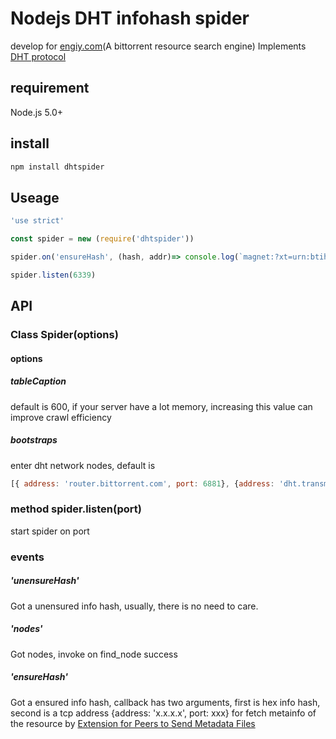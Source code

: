 # Nodejs DHT infohash spider

develop for [engiy.com](http://engiy.com)(A bittorrent resource search engine)
Implements [DHT protocol](http://www.bittorrent.org/beps/bep_0005.html)

## requirement
Node.js 5.0+


## install
```javascript
npm install dhtspider
```


## Useage
```javascript
'use strict'

const spider = new (require('dhtspider'))

spider.on('ensureHash', (hash, addr)=> console.log(`magnet:?xt=urn:btih:${hash}`))

spider.listen(6339)
```

## API
### Class Spider(options)
#### options
##### tableCaption
default is 600, if your server have a lot memory, increasing this value can improve crawl efficiency
##### bootstraps
enter dht network nodes, default is
```javascript
[{ address: 'router.bittorrent.com', port: 6881}, {address: 'dht.transmissionbt.com',port: 6881}]
```

### method spider.listen(port)
start spider on port 

### events
##### 'unensureHash'
Got a unensured info hash, usually, there is no need to care.
##### 'nodes'
Got nodes, invoke on find_node success
##### 'ensureHash'
Got a ensured info hash, callback has two arguments, first is hex info hash, second is a tcp address {address: 'x.x.x.x', port: xxx} for fetch metainfo of the resource by [Extension for Peers to Send Metadata Files](http://www.bittorrent.org/beps/bep_0009.html)



